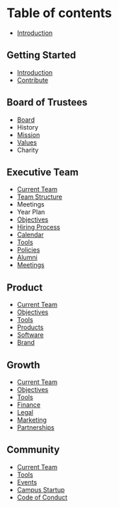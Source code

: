 # Table of contents

* [Introduction](README.md)

## Getting Started

* [Introduction](getting-started/introduction.md)
* [Contribute](getting-started/contribute-how-can-i-add-to-improve-this-resource.md)

## Board of Trustees

* [Board](board-of-trustees/board-who-are-the-trustees.md)
* History
* [Mission](board-of-trustees/mission-whats-our-purpose.md)
* [Values](board-of-trustees/values-how-do-we-strive-to-achieve-our-values.md)
* Charity

## Executive Team

* [Current Team](executive-team/current-team-whos-part-of-the-warwicktech-team.md)
* [Team Structure](executive-team/team-structure-what-is-the-reporting-structure.md)
* Meetings
* Year Plan
* [Objectives](executive-team/objectives-what-do-we-want-to-achieve-this-year.md)
* [Hiring Process](executive-team/hiring-process-how-we-go-about-hiring-new-team-members.md)
* [Calendar](executive-team/calendar-what-events-are-on-this-year.md)
* [Tools](executive-team/tools-what-are-tools-and-apps-that-the-warwicktech-team-uses.md)
* [Policies](executive-team/policies-what-are-our-policies-for-expenses-etc..md)
* [Alumni](executive-team/alumni-who-is-part-of-the-alumni-network.md)
* [Meetings](executive-team/meetings-how-when-should-we-run-meetings.md)

## Product

* [Current Team](product/current-team-whos-part-of-the-product-team.md)
* [Objectives](product/objectives-what-does-the-product-team-want-to-achieve-this-year.md)
* [Tools](product/tools-what-are-the-tools-and-apps-that-the-product-team-uses.md)
* [Products](product/products-what-is-the-product-team-currently-working-on.md)
* [Software](product/software-what-languages-and-frameworks-does-the-product-team-use.md)
* [Brand](product/brand-what-are-the-brand-guidelines-and-mission-statements.md)

## Growth

* [Current Team](growth/current-team-whos-part-of-the-growth-team.md)
* [Objectives](growth/objectives-what-does-the-growth-team-want-to-achieve-this-year.md)
* [Tools](growth/tools-what-are-tools-and-apps-that-the-growth-team-uses.md)
* [Finance](growth/finance-how-do-we-manage-our-accounts.md)
* [Legal](growth/legal-how-do-we-draw-up-contracts-and-ensure-transparency.md)
* [Marketing](growth/marketing-what-is-our-marketing-strategy.md)
* [Partnerships](growth/partnerships-how-do-we-manage-our-partnerships-and-sponsor-relations.md)

## Community

* [Current Team](community/current-team-whos-part-of-the-community-team.md)
* [Tools](community/tools-what-are-tools-and-apps-that-the-community-team-uses.md)
* [Events](community/events-what-are-the-core-events-that-warwicktech-runs.md)
* [Campus Startup](community/campus-startup-what-is-campus-startup.md)
* [Code of Conduct](community/code-of-conduct-what-is-the-code-of-conduct.md)

